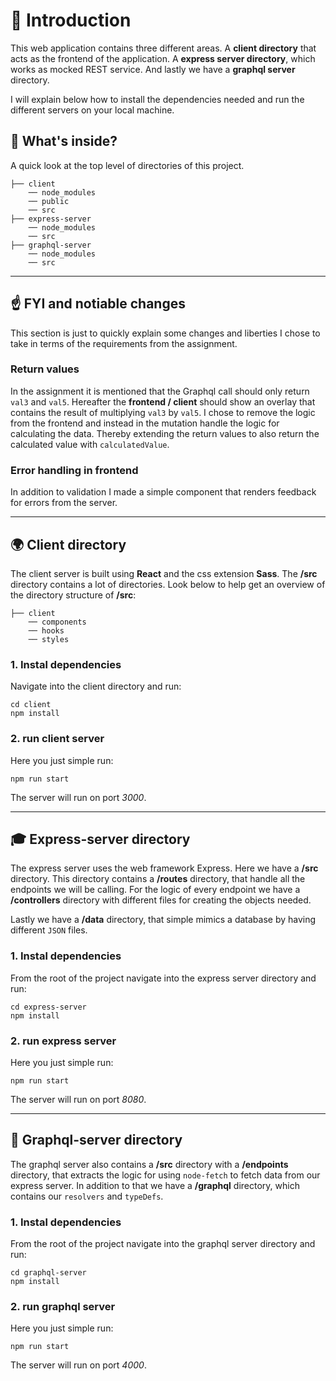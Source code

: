 # 🚀 Introduction
This web application contains three different areas. A **client directory** that acts as the frontend of the application. A **express server directory**, which works as mocked REST service. And lastly we have a **graphql server** directory.

I will explain below how to install the dependencies needed and run the different servers on your local machine.

## 🧐 What's inside?
A quick look at the top level of directories of this project.

```
├── client
    ── node_modules
    ── public
    ── src
├── express-server
    ── node_modules
    ── src
├── graphql-server
    ── node_modules
    ── src
```
---
## ☝ FYI and notiable changes
This section is just to quickly explain some changes and liberties I chose to take in terms of the requirements from the assignment.

### **Return values**
In the assignment it is mentioned that the Graphql call should only return `val3` and `val5`. Hereafter the **frontend / client** should show an overlay that contains the result of multiplying `val3` by `val5`. I chose to remove the logic from the frontend and instead in the mutation handle the logic for calculating the data. Thereby extending the return values to also return the calculated value with `calculatedValue`.

### **Error handling in frontend**
In addition to validation I made a simple component that renders feedback for errors from the server.

---
## 🌍 Client directory
The client server is built using **React** and the css extension **Sass**. The **/src** directory contains a lot of directories. Look below to help get an overview of the directory structure of **/src**:

```
├── client
    ── components
    ── hooks
    ── styles
```

### **1. Instal dependencies**
Navigate into the client directory and run:
```
cd client
npm install
```

### **2. run client server**
Here you just simple run:
```
npm run start
```

The server will run on port *3000*.

---

## 🎓 Express-server directory
The express server uses the web framework Express. Here we have a **/src** directory. This directory contains a **/routes** directory, that handle all the endpoints we will be calling. For the logic of every endpoint we have a **/controllers** directory with different files for creating the objects needed.

Lastly we have a **/data** directory, that simple mimics a database by having different `JSON` files.

### **1. Instal dependencies**
From the root of the project navigate into the express server directory and run:
```
cd express-server
npm install
```

### **2. run express server**
Here you just simple run:
```
npm run start
```

The server will run on port *8080*.

---

## 🌟 Graphql-server directory
The graphql server also contains a **/src** directory with a **/endpoints** directory, that extracts the logic for using `node-fetch` to fetch data from our express server. In addition to that we have a **/graphql** directory, which contains our `resolvers` and `typeDefs`.

### **1. Instal dependencies**
From the root of the project navigate into the graphql server directory and run:
```
cd graphql-server
npm install
```

### **2. run graphql server**
Here you just simple run:
```
npm run start
```

The server will run on port *4000*.

